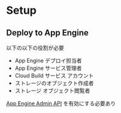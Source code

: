 # Setup

## Deploy to App Engine

以下の以下の役割が必要

- App Engine デプロイ担当者
- App Engine サービス管理者
- Cloud Build サービス アカウント
- ストレージのオブジェクト作成者
- ストレージ オブジェクト閲覧者

[App Engine Admin API](https://console.developers.google.com/apis/library/appengine.googleapis.com) を有効にする必要あり
